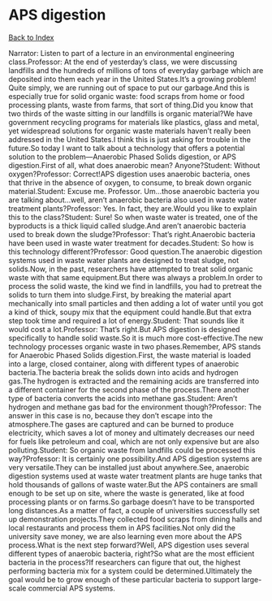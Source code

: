 # APS digestion
[Back to Index](https://github.com/windows10010/tpoExtractor/blog/master/README.md)

Narrator: Listen to part of a lecture in an environmental engineering class.Professor: At the end of yesterday’s class, we were discussing landfills and the hundreds of millions of tons of everyday garbage which are deposited into them each year in the United States.It’s a growing problem! Quite simply, we are running out of space to put our garbage.And this is especially true for solid organic waste: food scraps from home or food processing plants, waste from farms, that sort of thing.Did you know that two thirds of the waste sitting in our landfills is organic material?We have government recycling programs for materials like plastics, glass and metal, yet widespread solutions for organic waste materials haven’t really been addressed in the United States.I think this is just asking for trouble in the future.So today I want to talk about a technology that offers a potential solution to the problem—Anaerobic Phased Solids digestion, or APS digestion.First of all, what does anaerobic mean? Anyone?Student: Without oxygen?Professor: Correct!APS digestion uses anaerobic bacteria, ones that thrive in the absence of oxygen, to consume, to break down organic material.Student: Excuse me. Professor. Um…those anaerobic bacteria you are talking about…well, aren’t anaerobic bacteria also used in waste water treatment plants?Professor: Yes. In fact, they are.Would you like to explain this to the class?Student: Sure! So when waste water is treated, one of the byproducts is a thick liquid called sludge.And aren’t anaerobic bacteria used to break down the sludge?Professor: That’s right.Anaerobic bacteria have been used in waste water treatment for decades.Student: So how is this technology different?Professor: Good question.The anaerobic digestion systems used in waste water plants are designed to treat sludge, not solids.Now, in the past, researchers have attempted to treat solid organic waste with that same equipment.But there was always a problem.In order to process the solid waste, the kind we find in landfills, you had to pretreat the solids to turn them into sludge.First, by breaking the material apart mechanically into small particles and then adding a lot of water until you got a kind of thick, soupy mix that the equipment could handle.But that extra step took time and required a lot of energy.Student: That sounds like it would cost a lot.Professor: That’s right.But APS digestion is designed specifically to handle solid waste.So it is much more cost-effective.The new technology processes organic waste in two phases.Remember, APS stands for Anaerobic Phased Solids digestion.First, the waste material is loaded into a large, closed container, along with different types of anaerobic bacteria.The bacteria break the solids down into acids and hydrogen gas.The hydrogen is extracted and the remaining acids are transferred into a different container for the second phase of the process.There another type of bacteria converts the acids into methane gas.Student: Aren’t hydrogen and methane gas bad for the environment though?Professor: The answer in this case is no, because they don’t escape into the atmosphere.The gases are captured and can be burned to produce electricity, which saves a lot of money and ultimately decreases our need for fuels like petroleum and coal, which are not only expensive but are also polluting.Student: So organic waste from landfills could be processed this way?Professor: It is certainly one possibility.And APS digestion systems are very versatile.They can be installed just about anywhere.See, anaerobic digestion systems used at waste water treatment plants are huge tanks that hold thousands of gallons of waste water.But the APS containers are small enough to be set up on site, where the waste is generated, like at food processing plants or on farms.So garbage doesn’t have to be transported long distances.As a matter of fact, a couple of universities successfully set up demonstration projects.They collected food scraps from dining halls and local restaurants and process them in APS facilities.Not only did the university save money, we are also learning even more about the APS process.What is the next step forward?Well, APS digestion uses several different types of anaerobic bacteria, right?So what are the most efficient bacteria in the process?If researchers can figure that out, the highest performing bacteria mix for a system could be determined.Ultimately the goal would be to grow enough of these particular bacteria to support large-scale commercial APS systems. 